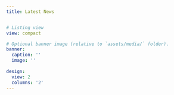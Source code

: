 ```yaml
---
title: Latest News


# Listing view
view: compact

# Optional banner image (relative to `assets/media/` folder).
banner:
  caption: ''
  image: ''
  
design:
  view: 2
  columns: '2'
---
```

